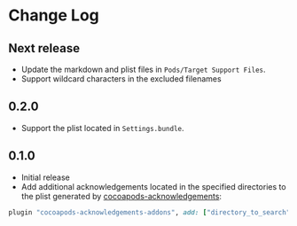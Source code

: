 # Change Log

## Next release

* Update the markdown and plist files in `Pods/Target Support Files`.
* Support wildcard characters in the excluded filenames

## 0.2.0

* Support the plist located in `Settings.bundle`.

## 0.1.0

* Initial release
* Add additional acknowledgements located in the specified directories to the plist generated by [cocoapods-acknowledgements](https://github.com/CocoaPods/cocoapods-acknowledgements):

```rb
plugin "cocoapods-acknowledgements-addons", add: ["directory_to_search"], exclude: ["lib_name"]
```
